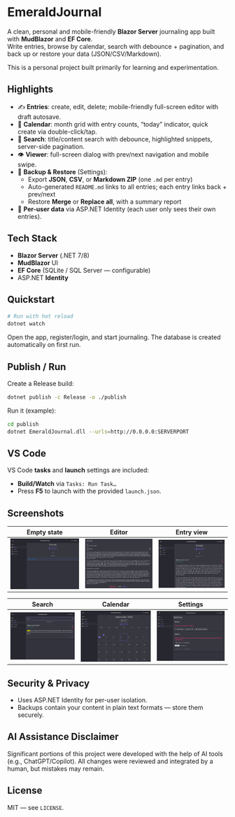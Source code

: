 # EmeraldJournal

A clean, personal and mobile-friendly **Blazor Server** journaling app built with **MudBlazor** and **EF Core**.  
Write entries, browse by calendar, search with debounce + pagination, and back up or restore your data (JSON/CSV/Markdown).

This is a personal project built primarily for learning and experimentation.

## Highlights

- ✍️ **Entries**: create, edit, delete; mobile-friendly full-screen editor with draft autosave.
- 📆 **Calendar**: month grid with entry counts, “today” indicator, quick create via double-click/tap.
- 🔎 **Search**: title/content search with debounce, highlighted snippets, server-side pagination.
- 👁️ **Viewer**: full-screen dialog with prev/next navigation and mobile swipe.
- 💾 **Backup & Restore** (Settings):
  - Export **JSON**, **CSV**, or **Markdown ZIP** (one `.md` per entry)
  - Auto-generated `README.md` links to all entries; each entry links back + prev/next
  - Restore **Merge** or **Replace all**, with a summary report
- 🔐 **Per-user data** via ASP.NET Identity (each user only sees their own entries).

## Tech Stack

- **Blazor Server** (.NET 7/8)
- **MudBlazor** UI
- **EF Core** (SQLite / SQL Server — configurable)
- ASP.NET **Identity**

## Quickstart

```bash
# Run with hot reload
dotnet watch
```

Open the app, register/login, and start journaling.
 The database is created automatically on first run.

## Publish / Run

Create a Release build:

```bash
dotnet publish -c Release -o ./publish
```

Run it (example):

```bash
cd publish
dotnet EmeraldJournal.dll --urls=http://0.0.0.0:SERVERPORT
```

## VS Code

VS Code **tasks** and **launch** settings are included:

- **Build/Watch** via `Tasks: Run Task…`
- Press **F5** to launch with the provided `launch.json`.

## Screenshots

| Empty state                           | Editor                          | Entry view                           |
| ------------------------------------- | ------------------------------- | ------------------------------------ |
| ![Empty state](docs/images/empty.png) | ![Editor](docs/images/edit.png) | ![Entry view](docs/images/entry.png) |

| Search                            | Calendar                              | Settings                              |
| --------------------------------- | ------------------------------------- | ------------------------------------- |
| ![Search](docs/images/search.png) | ![Calendar](docs/images/calendar.png) | ![Settings](docs/images/settings.png) |

## Security & Privacy

- Uses ASP.NET Identity for per-user isolation.
- Backups contain your content in plain text formats — store them securely.

## AI Assistance Disclaimer

Significant portions of this project were developed with the help of AI tools (e.g., ChatGPT/Copilot).
 All changes were reviewed and integrated by a human, but mistakes may remain.

## License

MIT — see `LICENSE`.
